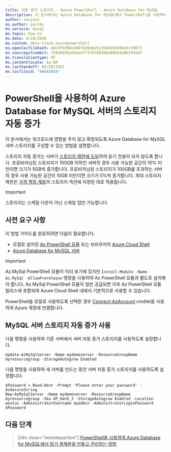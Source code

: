 ```yaml
---
title: 자동 증가 스토리지 - Azure PowerShell - Azure Database for MySQL
description: 이 문서에서는 Azure Database for MySQL에서 PowerShell을 사용하여 자동 증가 스토리지를 사용하도록 설정하는 방법을 설명합니다.
author: savjani
ms.author: pariks
ms.service: mysql
ms.topic: how-to
ms.date: 4/28/2020
ms.custom: devx-track-azurepowershell
ms.openlocfilehash: e8c9f6f66e484fbd9ebe5c15934936d6e5c59073
ms.sourcegitcommit: f28ebb95ae9aaaff3f87d8388a09b41e0b3445b5
ms.translationtype: HT
ms.contentlocale: ko-KR
ms.lasthandoff: 03/29/2021
ms.locfileid: "94542034"
---
```

# <a name="auto-grow-storage-in-azure-database-for-mysql-server-using-powershell"></a>PowerShell을 사용하여 Azure Database for MySQL 서버의 스토리지 자동 증가

이 문서에서는 워크로드에 영향을 주지 않고 확장되도록 Azure Database for MySQL 서버 스토리지를 구성할 수 있는 방법을 설명합니다.

스토리지 자동 증가는 서버가 [스토리지 제한에 도달](./concepts-pricing-tiers.md#reaching-the-storage-limit)하여 읽기 전용이 되지 않도록 합니다. 프로비저닝된 스토리지가 100GB 이하인 서버의 경우 사용 가능한 공간이 10% 미만이면 크기가 5GB씩 증가합니다. 프로비저닝된 스토리지가 100GB를 초과하는 서버의 경우 사용 가능한 공간이 10GB 미만이면 크기가 5%씩 증가합니다. 최대 스토리지 제한은 [ 가격 책정 계층](./concepts-pricing-tiers.md#storage)의 스토리지 섹션에 지정된 대로 적용됩니다.

> [!IMPORTANT]
> 스토리지는 스케일 다운이 아닌 스케일 업만 가능합니다.

## <a name="prerequisites"></a>사전 요구 사항

이 방법 가이드를 완료하려면 다음이 필요합니다.

- 로컬로 설치된 [Az PowerShell 모듈](/powershell/azure/install-az-ps) 또는 브라우저의 [Azure Cloud Shell](https://shell.azure.com/)
- [Azure Database for MySQL 서버](quickstart-create-mysql-server-database-using-azure-powershell.md)

> [!IMPORTANT]
> Az.MySql PowerShell 모듈이 미리 보기에 있지만 `Install-Module -Name Az.MySql -AllowPrerelease` 명령을 사용하여 Az PowerShell 모듈과 별도로 설치해야 합니다.
> Az.MySql PowerShell 모듈이 일반 공급되면 이후 Az PowerShell 모듈 릴리스에 포함되며 Azure Cloud Shell 내에서 기본적으로 사용할 수 있습니다.

PowerShell을 로컬로 사용하도록 선택한 경우 [Connect-AzAccount](/powershell/module/az.accounts/Connect-AzAccount) cmdlet을 사용하여 Azure 계정에 연결합니다.

## <a name="enable-mysql-server-storage-auto-grow"></a>MySQL 서버 스토리지 자동 증가 사용

다음 명령을 사용하여 기존 서버에서 서버 자동 증가 스토리지를 사용하도록 설정합니다.

```azurepowershell-interactive
Update-AzMySqlServer -Name mydemoserver -ResourceGroupName myresourcegroup -StorageAutogrow Enabled
```

다음 명령을 사용하여 새 서버를 만드는 동안 서버 자동 증가 스토리지를 사용하도록 설정합니다.

```azurepowershell-interactive
$Password = Read-Host -Prompt 'Please enter your password' -AsSecureString
New-AzMySqlServer -Name mydemoserver -ResourceGroupName myresourcegroup -Sku GP_Gen5_2 -StorageAutogrow Enabled -Location westus -AdministratorUsername myadmin -AdministratorLoginPassword $Password
```

## <a name="next-steps"></a>다음 단계

> [!div class="nextstepaction"]
> [PowerShell을 사용하여 Azure Database for MySQL에서 읽기 복제본을 만들고 관리하는 방법](howto-read-replicas-powershell.md)